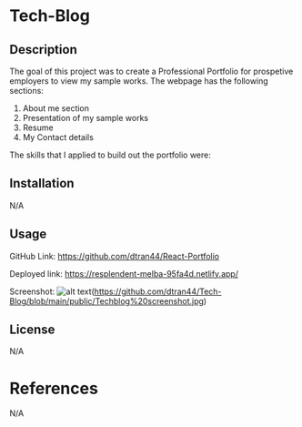 # Tech-Blog

## Description
The goal of this project was to create a Professional Portfolio for prospetive employers to view my sample works. The webpage has the following sections: 
1. About me section 
2. Presentation of my sample works 
3. Resume
4. My Contact details

The skills that I applied to build out the portfolio were: 

## Installation

N/A

## Usage

GitHub Link: https://github.com/dtran44/React-Portfolio

Deployed link: https://resplendent-melba-95fa4d.netlify.app/

Screenshot: 
![alt text]([https://github.com/dtran44/Tech-Blog/blob/main/public/Techblog%20screenshot.jpg])(https://github.com/dtran44/Tech-Blog/blob/main/public/Techblog%20screenshot.jpg)

## License

N/A

# References 

N/A
